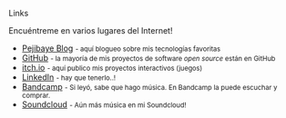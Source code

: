 Links

Encuéntreme en varios lugares del Internet!

*   [Pejibaye Blog](https://kaeruct.github.io/) <small>- aquí blogueo sobre mis tecnologías favoritas</small>
*   [GitHub](https://github.com/KaeruCT) <small>- la mayoría de mis proyectos de software _open source_ están en GitHub</small>
*   [itch.io](https://kaeruct.itch.io/) <small>- aquí publico mis proyectos interactivos (juegos)</small>
*   [LinkedIn](https://www.linkedin.com/in/andr%C3%A9s-villarreal-cordero) <small>- hay que tenerlo..!</small>
*   [Bandcamp](https://tryandy.bandcamp.com/) <small>- Si leyó, sabe que hago música. En Bandcamp la puede escuchar y comprar.</small>
*   [Soundcloud](https://soundcloud.com/try_andy/tracks) <small>- Aún más música en mi Soundcloud!</small>